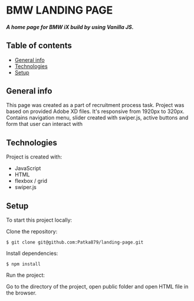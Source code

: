 # BMW LANDING PAGE
##### A home page for BMW iX build by using Vanilla JS.
## Table of contents
* [General info](#general-info)
* [Technologies](#technologies)
* [Setup](#setup)
## General info
This page was created as a part of recruitment process task. Project was based on provided Adobe XD files. It's responsive from 1920px to 320px. Contains navigation menu, slider created with swiper.js, active buttons and form that user can interact with
## Technologies
Project is created with:
* JavaScript
* HTML
* flexbox / grid
* swiper.js
## Setup 
To start this project locally:

Clone the repository:
```
$ git clone git@github.com:Patka879/landing-page.git 
```
Install dependencies:
```
$ npm install
```
Run the project:

Go to the directory of the project, open public folder and open HTML file in the browser.
